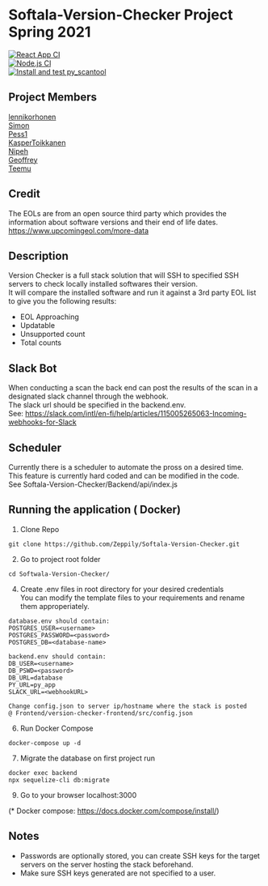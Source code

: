 # Softala-Version-Checker Project Spring 2021

[![React App CI](https://github.com/Zeppily/Softala-Version-Checker/actions/workflows/reactapp.js.yml/badge.svg)](https://github.com/Zeppily/Softala-Version-Checker/actions/workflows/reactapp.js.yml)  
[![Node.js CI](https://github.com/Zeppily/Softala-Version-Checker/actions/workflows/node.js.yml/badge.svg)](https://github.com/Zeppily/Softala-Version-Checker/actions/workflows/node.js.yml)  
[![Install and test py_scantool](https://github.com/Zeppily/Softala-Version-Checker/actions/workflows/python-app.yml/badge.svg)](https://github.com/Zeppily/Softala-Version-Checker/actions/workflows/python-app.yml)  

##  Project Members
[lennikorhonen](https://github.com/lennikorhonen)  
[Simon](https://github.com/Bgh237)  
[Pess1](https://github.com/Pess1)  
[KasperToikkanen](https://github.com/KasperToikkanen)  
[Nipeh](https://github.com/NipeH)  
[Geoffrey](https://github.com/Zeppily)  
[Teemu](https://github.com/swd1tn002)  

## Credit
The EOLs are from an open source third party which provides the information about software versions and their end of life dates.  
https://www.upcomingeol.com/more-data

## Description  

Version Checker is a full stack solution that will SSH to specified SSH servers to check locally installed softwares their version.  
It will compare the installed software and run it against a 3rd party EOL list to give you the following results:  
- EOL Approaching  
- Updatable  
- Unsupported count
- Total counts

## Slack Bot

When conducting a scan the back end can post the results of the scan in a designated slack channel through the webhook.  
The slack url should be specified in the backend.env.  
See: https://slack.com/intl/en-fi/help/articles/115005265063-Incoming-webhooks-for-Slack

## Scheduler

Currently there is a scheduler to automate the pross on a desired time.  
This feature is currently hard coded and can be modified in the code.  
See Softala-Version-Checker/Backend/api/index.js 

## Running the application ( Docker)
1. Clone Repo  
```
git clone https://github.com/Zeppily/Softala-Version-Checker.git
```
2. Go to project root folder
```
cd Softwala-Version-Checker/
```
4. Create .env files in root directory for your desired credentials  
You can modify the template files to your requirements and rename them approperiately.
```
database.env should contain:
POSTGRES_USER=<username>
POSTGRES_PASSWORD=<password>
POSTGRES_DB=<database-name>

backend.env should contain:
DB_USER=<username>
DB_PSWD=<password>
DB_URL=database
PY_URL=py_app
SLACK_URL=<webhookURL>

Change config.json to server ip/hostname where the stack is posted  
@ Frontend/version-checker-frontend/src/config.json
```
6. Run Docker Compose
```
docker-compose up -d
```  
7. Migrate the database on first project run  
```
docker exec backend
npx sequelize-cli db:migrate
```
9. Go to your browser localhost:3000  
  
(* Docker compose: https://docs.docker.com/compose/install/)
## Notes
- Passwords are optionally stored, you can create SSH keys for the target servers on the server hosting the stack beforehand.  
- Make sure SSH keys generated are not specified to a user.
